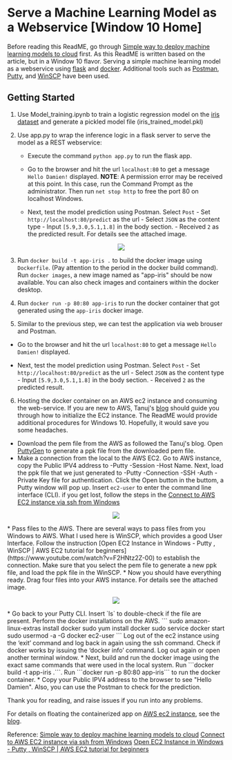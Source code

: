 # Serve a Machine Learning Model as a Webservice [Window 10 Home]
Before reading this ReadME, go through [Simple way to deploy machine learning models to cloud](https://towardsdatascience.com/simple-way-to-deploy-machine-learning-models-to-cloud-fd58b771fdcf) first. As this ReadME is written based on the article, but in a Window 10 flavor.
Serving a simple machine learning model as a webservice using [flask](http://flask.pocoo.org/) and [docker](https://www.docker.com/). Additional tools such as [Postman](https://www.postman.com/), [Putty](https://www.putty.org/), and [WinSCP](https://winscp.net/eng/index.php) have been used.  

## Getting Started
1. Use Model_training.ipynb to train a logistic regression model on the [iris dataset](http://archive.ics.uci.edu/ml/datasets/iris) and generate a pickled model file (iris_trained_model.pkl)
2. Use app.py to wrap the inference logic in a flask server to serve the model as a REST webservice:
    * Execute the command `python app.py` to run the flask app.
    * Go to the browser and hit the url `localhost:80` to get a message `Hello Damien!` displayed. **NOTE**: A permission error may be received at this point. In this case, run the Command Prompt as the administrator. Then run `net stop http` to free the port 80 on localhost Windows.

    * Next, test the model prediction using Postman. Select `Post` - Set `http://localhost:80/predict` as the url - Select `JSON` as the content type - Input `[5.9,3.0,5.1,1.8]` in the body section. - Received `2` as the predicted result.
    For details see the attached image.
    <p align="center">
     <img  src="https://github.com/damien2012eng/deploy-ml-model-windows10/images/localPredict.JPG">
    </p>

 3. Run ```docker build -t app-iris .``` to  build the docker image using ```Dockerfile```. (Pay attention to the period in the docker build command). Run `docker images`, a new image named as "app-iris" should be now available. You can also check images and containers within the docker desktop.
 4. Run ```docker run -p 80:80 app-iris``` to run the docker container that got generated using the `app-iris` docker image.
 5. Similar to the previous step, we can test the application via web brouser and Postman.
 * Go to the browser and hit the url `localhost:80` to get a message `Hello Damien!` displayed.

 * Next, test the model prediction using Postman. Select `Post` - Set `http://localhost:80/predict` as the url - Select `JSON` as the content type - Input `[5.9,3.0,5.1,1.8]` in the body section. - Received `2` as the predicted result.

6. Hosting the docker container on an AWS ec2 instance and consuming the web-service.
If you are new to AWS, Tanuj's [blog](https://towardsdatascience.com/simple-way-to-deploy-machine-learning-models-to-cloud-fd58b771fdcf) should guide you through how to initialize the EC2 instance. The ReadME would provide additional procedures for Windows 10. Hopefully, it would save you some headaches.
  * Download the pem file from the AWS as followed the Tanuj's blog. Open [PuttyGen](https://www.puttygen.com/) to generate a ppk file from the downloaded pem file.
  * Make a connection from the local to the AWS EC2. Go to AWS instance, copy the Public IPV4 address to -Putty -Session -Host Name. Next, load the ppk file that we just generated to -Putty -Connection -SSH -Auth -Private Key file for authentication. Click the Open button in the buttom, a Putty window will pop up. Insert `ec2-user` to enter the command line interface (CLI). if you get lost, follow the steps in the [Connect to AWS EC2 instance via ssh from Windows](https://www.youtube.com/watch?v=f52IOtTqcP8&t=364s)
  <p align="center">
   <img  src="https://github.com/damien2012eng/deploy-ml-model-windows10/images/Putty1.JPG">
  </p>
  * Pass files to the AWS. There are several ways to pass files from you Windows to AWS. What I used here is WinSCP, which provides a good User Interface. Follow the instruction [Open EC2 Instance in Windows - Putty , WinSCP | AWS EC2 tutorial for beginners](https://www.youtube.com/watch?v=F2HNtz2Z-00) to establish the connection. Make sure that you select the pem file to generate a new ppk file, and load the ppk file in the WinSCP.
  * Now you should have everything ready. Drag four files into your AWS instance. For details see the attached image.
  <p align="center">
   <img  src="https://github.com/damien2012eng/deploy-ml-model-windows10/images/WinSCP3.JPG">
  </p>
  * Go back to your Putty CLI. Insert `ls` to double-check if the file are present. Perform the docker installations on the AWS.
  ``` sudo amazon-linux-extras install docker
      sudo yum install docker
      sudo service docker start
      sudo usermod -a -G docker ec2-user
  ```
  Log out of the ec2 instance using the ‘exit’ command and log back in again using the ssh command. Check if docker works by issuing the ‘docker info’ command. Log out again or open another terminal window.
  * Next, build and run the docker image using the exact same commands that were used in the local system. Run ```docker build -t app-iris .```. Run ```docker run -p 80:80 app-iris``` to run the docker container.
  * Copy your Public IPV4 address to the browser to see "Hello Damien". Also, you can use the Postman to check for the prediction.

Thank you for reading, and raise issues if you run into any problems.

For details on floating the containerized app on [AWS ec2 instance](https://aws.amazon.com/ec2/), see the [blog](https://medium.com/@tanuj.jain.10/simple-way-to-deploy-machine-learning-models-to-cloud-fd58b771fdcf).

Reference:
[Simple way to deploy machine learning models to cloud](https://towardsdatascience.com/simple-way-to-deploy-machine-learning-models-to-cloud-fd58b771fdcf)
[Connect to AWS EC2 instance via ssh from Windows](https://www.youtube.com/watch?v=f52IOtTqcP8&t=364s)
[Open EC2 Instance in Windows - Putty , WinSCP | AWS EC2 tutorial for beginners](https://www.youtube.com/watch?v=F2HNtz2Z-00)
